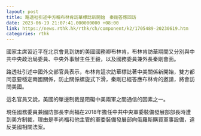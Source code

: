 ```yaml
---
layout: post
title: 路透社引述中方稱布林肯訪華標誌新開始　秦剛答應回訪
date: 2023-06-19 21:07:41.000000000 +08:00
link: https://news.rthk.hk/rthk/ch/component/k2/1705489-20230619.htm
categories: rthk
---
```


國家主席習近平在北京會見到訪的美國國務卿布林肯，布林肯訪華期間又分別與中共中央政治局委員、中央外事辦主任王毅，以及國務委員兼外長秦剛會面。

路透社引述中國外交部官員表示，布林肯這次訪華標誌著中美關係新開始，雙方都同意要穩定兩國關係，防止關係螺旋式下滑，秦剛已經答應布林肯的邀請，將會訪問美國。

這名官員又說，美國的單邊制裁是阻礙中美兩軍之間通信的因素之一。

現任國務委員兼國防部長李尚福在2018年擔任中共中央軍委裝備發展部部長時遭到美方制裁，理由是李尚福和他主管的軍委裝備發展部向俄羅斯購買軍事設備，違反美國相關法案。
